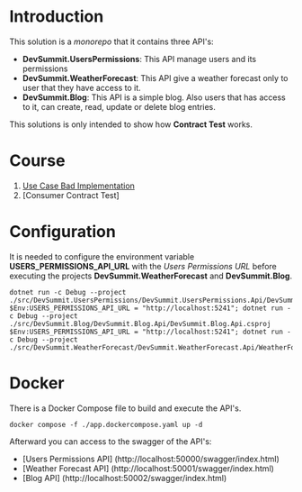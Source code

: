 # Introduction
This solution is a *monorepo* that it contains three API's:

* **DevSummit.UsersPermissions**: This API manage users and its permissions
* **DevSummit.WeatherForecast**: This API give a weather forecast only to user that they have access to it.
* **DevSummit.Blog**: This API is a simple blog. Also users that has access to it, can create, read, update or delete blog entries.

This solutions is only intended to show how **Contract Test** works.

# Course

1. [Use Case Bad Implementation](./course/01-UseCaseBadImplementation.md)
2. [Consumer Contract Test]

# Configuration

It is needed to configure the environment variable **USERS_PERMISSIONS_API_URL** with the *Users Permissions URL* before executing the projects **DevSummit.WeatherForecast** and **DevSummit.Blog**.

```shell
dotnet run -c Debug --project ./src/DevSummit.UsersPermissions/DevSummit.UsersPermissions.Api/DevSummit.UsersPermissions.Api.csproj
$Env:USERS_PERMISSIONS_API_URL = "http://localhost:5241"; dotnet run -c Debug --project ./src/DevSummit.Blog/DevSummit.Blog.Api/DevSummit.Blog.Api.csproj
$Env:USERS_PERMISSIONS_API_URL = "http://localhost:5241"; dotnet run -c Debug --project ./src/DevSummit.WeatherForecast/DevSummit.WeatherForecast.Api/WeatherForecast.Blog.Api.csproj
```

# Docker
There is a Docker Compose file to build and execute the API's.

```shell
docker compose -f ./app.dockercompose.yaml up -d
```

Afterward you can access to the swagger of the API's:
* [Users Permissions API] (http://localhost:50000/swagger/index.html)
* [Weather Forecast API] (http://localhost:50001/swagger/index.html)
* [Blog API] (http://localhost:50002/swagger/index.html)





